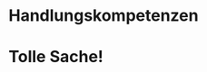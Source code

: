 <!--
theme: gaia
class:
 - invert
headingDivider: 2
paginate: true
-->

# Handlungskompetenzen

# Tolle Sache!
